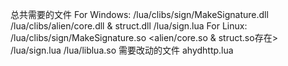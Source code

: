 总共需要的文件
For Windows:
	/lua/clibs/sign/MakeSignature.dll
	/lua/clibs/alien/core.dll & struct.dll
	/lua/sign.lua
For Linux:
	/lua/clibs/sign/MakeSignature.so <alien/core.so & struct.so存在>
	/lua/sign.lua
	/lua/liblua.so
需要改动的文件
	ahydhttp.lua